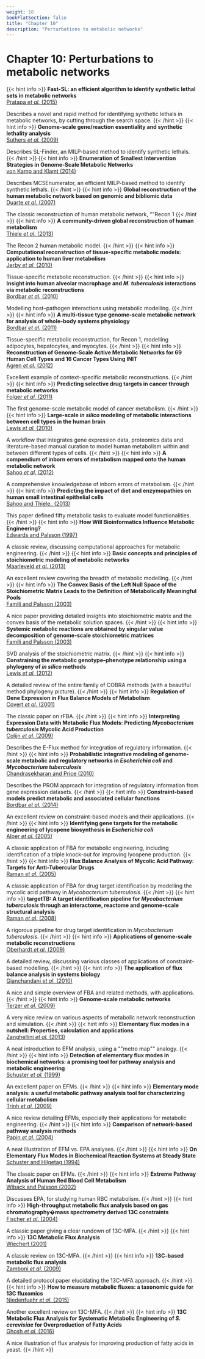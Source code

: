 ```yaml
---
weight: 10
bookFlatSection: false
title: "Chapter 10"
description: "Perturbations to metabolic networks"
---
```


# Chapter 10: Perturbations to metabolic networks

{{< hint info >}}
**Fast-SL: an efficient algorithm to identify synthetic lethal sets in metabolic networks**   
[Pratapa _et al._  (2015)](http://doi.org/)

Describes a novel and rapid method for identifying synthetic lethals in metabolic networks, by cutting through the search space.
{{< /hint >}}
{{< hint info >}}
**Genome-scale gene/reaction essentiality and synthetic lethality analysis**   
[Suthers _et al._  (2009)](http://doi.org/)

Describes SL-Finder, an MILP-based method to identify synthetic lethals.
{{< /hint >}}
{{< hint info >}}
**Enumeration of Smallest Intervention Strategies in Genome-Scale Metabolic Networks**   
[von Kamp and Klamt (2014)](http://doi.org/)

Describes MCSEnumerator, an efficient MILP-based method to identify synthetic lethals.
{{< /hint >}}
{{< hint info >}}
**Global reconstruction of the human metabolic network based on genomic and bibliomic data**   
[Duarte _et al._ (2007)](http://doi.org/)

The classic reconstruction of human metabolic network, ""Recon 1
{{< /hint >}}
{{< hint info >}}
**A community-driven global reconstruction of human metabolism**   
[Thiele _et al._ (2013)](http://doi.org/)

The Recon 2 human metabolic model.
{{< /hint >}}
{{< hint info >}}
**Computational reconstruction of tissue-specific metabolic models: application to human liver metabolism**   
[Jerby _et al._ (2010)](http://doi.org/)

Tissue-specific metabolic reconstruction.
{{< /hint >}}
{{< hint info >}}
**Insight into human alveolar macrophage and _M. tuberculosis_ interactions via metabolic reconstructions**   
[Bordbar _et al._ (2010)](http://doi.org/)

Modelling host&ndash;pathogen interactions using metabolic modelling.
{{< /hint >}}
{{< hint info >}}
**A multi-tissue type genome-scale metabolic network for analysis of whole-body systems physiology**   
[Bordbar _et al._ (2011)](http://doi.org/)

Tissue-specific metabolic reconstruction, for Recon 1, modelling adipocytes, hepatocytes, and myocytes.
{{< /hint >}}
{{< hint info >}}
**Reconstruction of Genome-Scale Active Metabolic Networks for 69 Human Cell Types and 16 Cancer Types Using INIT**   
[Agren _et al._ (2012)](http://doi.org/)

Excellent example of context-specific metabolic reconstructions.
{{< /hint >}}
{{< hint info >}}
**Predicting selective drug targets in cancer through metabolic networks**   
[Folger _et al._ (2011)](http://doi.org/)

The first genome-scale metabolic model of cancer metabolism.
{{< /hint >}}
{{< hint info >}}
**Large-scale _in silico_ modeling of metabolic interactions between cell types in the human brain**   
[Lewis _et al._ (2010)](http://doi.org/)

A workflow that integrates gene expression data, proteomics data and literature-based manual curation to model human metabolism within and between different types of cells.
{{< /hint >}}
{{< hint info >}}
**A compendium of inborn errors of metabolism mapped onto the human metabolic network**   
[Sahoo _et al._ (2012)](http://doi.org/)

A comprehensive knowledgebase of inborn errors of metabolism.
{{< /hint >}}
{{< hint info >}}
**Predicting the impact of diet and enzymopathies on human small intestinal epithelial cells**   
[Sahoo and Thiele_ (2013)](http://doi.org/)

This paper defined fifty metabolic tasks to evaluate model functionalities.
{{< /hint >}}
{{< hint info >}}
**How Will Bioinformatics Influence Metabolic Engineering?**   
[Edwards and Palsson (1997)](http://doi.org/)

A classic review, discussing computational approaches for metabolic engineering.
{{< /hint >}}
{{< hint info >}}
**Basic concepts and principles of stoichiometric modeling of metabolic networks**   
[Maarleveld _et al._ (2013)](http://doi.org/)

An excellent review covering the breadth of metabolic modelling.
{{< /hint >}}
{{< hint info >}}
**The Convex Basis of the Left Null Space of the Stoichiometric Matrix Leads to the Definition of Metabolically Meaningful Pools**   
[Famili and Palsson (2003)](http://doi.org/)

A nice paper providing detailed insights into stoichiometric matrix and the convex basis of the metabolic solution spaces.
{{< /hint >}}
{{< hint info >}}
**Systemic metabolic reactions are obtained by singular value decomposition of genome-scale stoichiometric matrices**   
[Famili and Palsson (2003)](http://doi.org/)

SVD analysis of the stoichiometric matrix.
{{< /hint >}}
{{< hint info >}}
**Constraining the metabolic genotype&ndash;phenotype relationship using a phylogeny of _in silico_ methods**   
[Lewis _et al._ (2012)](http://doi.org/)

A detailed review of the entire family of COBRA methods (with a beautiful method phylogeny picture).
{{< /hint >}}
{{< hint info >}}
**Regulation of Gene Expression in Flux Balance Models of Metabolism**   
[Covert _et al._ (2001)](http://doi.org/)

The classic paper on rFBA.
{{< /hint >}}
{{< hint info >}}
**Interpreting Expression Data with Metabolic Flux Models: Predicting _Mycobacterium tuberculosis_ Mycolic Acid Production**   
[Colijn _et al._ (2009)](http://doi.org/)

Describes the E-Flux method for integration of regulatory information.
{{< /hint >}}
{{< hint info >}}
**Probabilistic integrative modeling of genome-scale metabolic and regulatory networks in _Escherichia coli_ and _Mycobacterium tuberculosis_**   
[Chandrasekharan and Price (2010)](http://doi.org/)

Describes the PROM approach for integration of regulatory information from gene expression datasets.
{{< /hint >}}
{{< hint info >}}
**Constraint-based models predict metabolic and associated cellular functions**   
[Bordbar _et al._ (2014)](http://doi.org/)

An excellent review on constraint-based models and their applications.
{{< /hint >}}
{{< hint info >}}
**Identifying gene targets for the metabolic engineering of lycopene biosynthesis in _Escherichia coli_**   
[Alper _et al._ (2005)](http://doi.org/)

A classic application of FBA for metabolic engineering, including identification of a triple knock-out for improving lycopene production.
{{< /hint >}}
{{< hint info >}}
**Flux Balance Analysis of Mycolic Acid Pathway: Targets for Anti-Tubercular Drugs**   
[Raman _et al._ (2005)](http://doi.org/)

A classic application of FBA for drug target identification by modelling the mycolic acid pathway in _Mycobacterium tuberculosis_.
{{< /hint >}}
{{< hint info >}}
**targetTB: A target identification pipeline for _Mycobacterium tuberculosis_ through an interactome, reactome and genome-scale structural analysis**   
[Raman _et al._ (2008)](http://doi.org/)

A rigorous pipeline for drug target identification in _Mycobacterium tuberculosis_.
{{< /hint >}}
{{< hint info >}}
**Applications of genome-scale metabolic reconstructions**   
[Oberhardt _et al._ (2009)](http://doi.org/)

A detailed review, discussing various classes of applications of constraint-based modelling.
{{< /hint >}}
{{< hint info >}}
**The application of flux balance analysis in systems biology**   
[Gianchandani _et al._ (2010)](http://doi.org/)

A nice and simple overview of FBA and related methods, with applications.
{{< /hint >}}
{{< hint info >}}
**Genome-scale metabolic networks**   
[Terzer _et al._ (2009)](http://doi.org/)

A very nice review on various aspects of metabolic network reconstruction and simulation.
{{< /hint >}}
{{< hint info >}}
**Elementary flux modes in a nutshell: Properties, calculation and applications**   
[Zanghellini _et al._ (2013)](http://doi.org/)

A neat introduction to EFM analysis, using a ""metro map"" analogy.
{{< /hint >}}
{{< hint info >}}
**Detection of elementary flux modes in biochemical networks: a promising tool for pathway analysis and metabolic engineering**   
[Schuster _et al._ (1999)](http://doi.org/)

An excellent paper on EFMs.
{{< /hint >}}
{{< hint info >}}
**Elementary mode analysis: a useful metabolic pathway analysis tool for characterizing cellular metabolism**   
[Trinh _et al._ (2009)](http://doi.org/)

A nice review detailing EFMs, especially their applications for metabolic engineering.
{{< /hint >}}
{{< hint info >}}
**Comparison of network-based pathway analysis methods**   
[Papin _et al._ (2004)](http://doi.org/)

A neat illustration of EFM vs. EPA analyses.
{{< /hint >}}
{{< hint info >}}
**On Elementary Flux Modes in Biochemical Reaction Systems at Steady State**   
[Schuster and Hilgetag (1994)](http://doi.org/)

The classic paper on EFMs.
{{< /hint >}}
{{< hint info >}}
**Extreme Pathway Analysis of Human Red Blood Cell Metabolism**   
[Wiback and Palsson (2002)](http://doi.org/)

Discusses EPA, for studying human RBC metabolism.
{{< /hint >}}
{{< hint info >}}
**High-throughput metabolic flux analysis based on gas chromatography�mass spectrometry derived 13C constraints**   
[Fischer _et al._ (2004)](http://doi.org/)

A classic paper giving a clear rundown of 13C-MFA.
{{< /hint >}}
{{< hint info >}}
**13C Metabolic Flux Analysis**   
[Wiechert (2001)](http://doi.org/)

A classic review on 13C-MFA.
{{< /hint >}}
{{< hint info >}}
**13C-based metabolic flux analysis**   
[Zamboni _et al._ (2009)](http://doi.org/)

A detailed protocol paper elucidating the 13C-MFA approach.
{{< /hint >}}
{{< hint info >}}
**How to measure metabolic fluxes: a taxonomic guide for 13C fluxomics**   
[Niedenfuehr _et al._ (2015)](http://doi.org/)

Another excellent review on 13C-MFA.
{{< /hint >}}
{{< hint info >}}
**13C Metabolic Flux Analysis for Systematic Metabolic Engineering of _S. cerevisiae_ for Overproduction of Fatty Acids**   
[Ghosh _et al._ (2016)](http://doi.org/)

A nice illustration of flux analysis for improving production of fatty acids in yeast.
{{< /hint >}}
